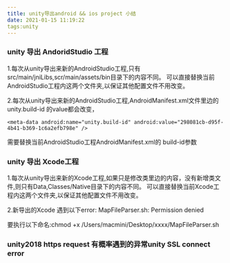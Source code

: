 ```yaml
---
title: unity导出android && ios project 小结
date: 2021-01-15 11:19:22
tags:unity
---
```


### unity 导出 AndoridStudio 工程

1.每次从unity导出来新的AndroidStudio工程,只有src/main/jniLibs,scr/main/assets/bin目录下的内容不同。 可以直接替换当前AndroidStudio工程内这两个文件夹,以保证其他配置文件不用改变。

2.每次从unity导出来新的AndroidStudio工程,AndroidManifest.xml文件里边的unity.build-id 的value都会改变，

```
<meta-data android:name="unity.build-id" android:value="298081cb-d95f-4b41-b369-1c6a2efb798e" />
```

需要替换当前AndroidStudio工程AndroidManifest.xml的 build-id参数

### unity 导出 Xcode工程

1.每次从unity导出来新的Xcode工程,如果只是修改类里边的内容，没有新增类文件,则只有Data,Classes/Native目录下的内容不同。 可以直接替换当前Xcode工程内这两个文件夹,以保证其他配置文件不用改变。

2.新导出的Xcode  遇到以下error: MapFileParser.sh: Permission denied

要执行以下命名:chmod +x  /Users/macmini/Desktop/xxxx/MapFileParser.sh  

### unity2018 https request 有概率遇到的异常unity SSL connect error

